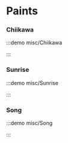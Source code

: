 # Paints

### Chiikawa

:::demo misc/Chiikawa

:::

### Sunrise

:::demo misc/Sunrise

:::

### Song

:::demo misc/Song

:::
